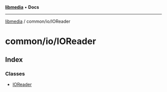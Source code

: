 [**libmedia**](../../../README.md) • **Docs**

***

[libmedia](../../../README.md) / common/io/IOReader

# common/io/IOReader

## Index

### Classes

- [IOReader](classes/IOReader.md)
